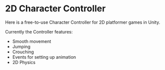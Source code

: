 # 2D Character Controller
Here is a free-to-use Character Controller for 2D platformer games in Unity.

Currently the Controller features:

- Smooth movement
- Jumping
- Crouching
- Events for setting up animation
- 2D Physics
